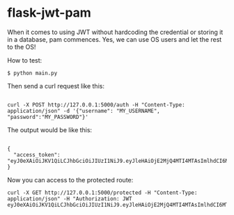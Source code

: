 # flask-jwt-pam

When it comes to using JWT without hardcoding the credential or storing it in a database, pam commences. Yes, we can use OS users and let the rest to the OS!

How to test:

```
$ python main.py

```

Then send a curl request like this:

```

curl -X POST http://127.0.0.1:5000/auth -H "Content-Type: application/json" -d '{"username": "MY_USERNAME", "password":"MY_PASSWORD"}'

```
The output would be like this:

```

{
  "access_token": "eyJ0eXAiOiJKV1QiLCJhbGciOiJIUzI1NiJ9.eyJleHAiOjE2MjQ4MTI4MTAsImlhdCI6MTYyNDgxMjUxMCwibmJmIjoxNjI0ODEyNTEwLCJpZGVudGl0eSI6IjNlMGZiNWMzLTA0ZjEtNGJjNi1iMzNlLTYyMzI1NGM3MDIxNSJ9.j6qczVTbVz3dQAjDd9g0iNSLeFvxS1GXSD97tg20h60"
}

```

Now you can access to the protected route:

```
curl -X GET http://127.0.0.1:5000/protected -H "Content-Type: application/json" -H "Authorization: JWT eyJ0eXAiOiJKV1QiLCJhbGciOiJIUzI1NiJ9.eyJleHAiOjE2MjQ4MTI4MTAsImlhdCI6MTYyNDgxMjUxMCwibmJmIjoxNjI0ODEyNTEwLCJpZGVudGl0eSI6IjNlMGZiNWMzLTA0ZjEtNGJjNi1iMzNlLTYyMzI1NGM3MDIxNSJ9.j6qczVTbVz3dQAjDd9g0iNSLeFvxS1GXSD97tg20h60"

```
